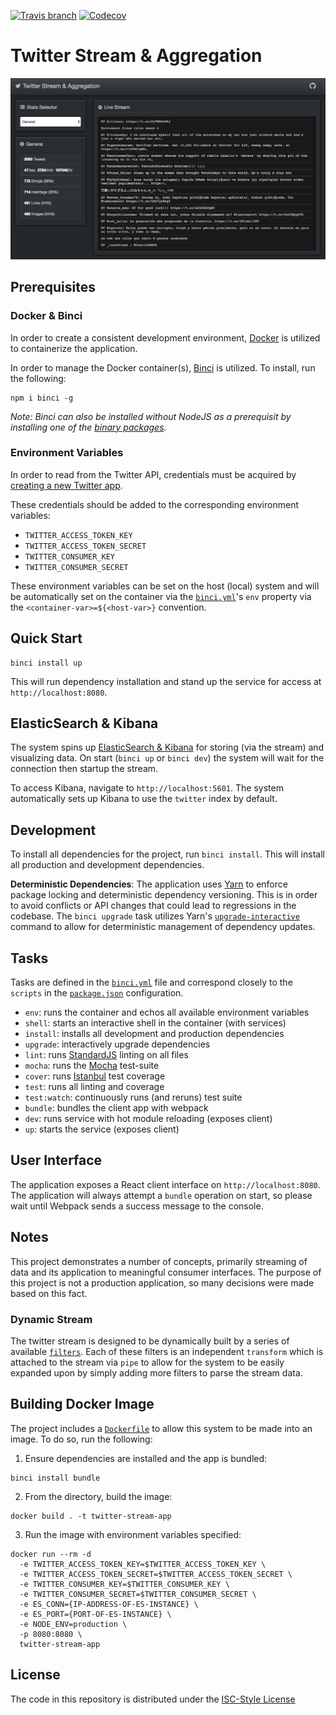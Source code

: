 [![Travis branch](https://img.shields.io/travis/Fluidbyte/twitter-stream-aggregator/master.svg)](https://travis-ci.org/Fluidbyte/twitter-stream-aggregator/)
[![Codecov](https://img.shields.io/codecov/c/github/Fluidbyte/twitter-stream-aggregator.svg)](https://codecov.io/gh/Fluidbyte/twitter-stream-aggregator)

# Twitter Stream & Aggregation

![Screenshot](./screenshot.png)

## Prerequisites

### Docker & Binci

In order to create a consistent development environment, [Docker](https://www.docker.com) is utilized to containerize the application.

In order to manage the Docker container(s), [Binci](https://github.com/binci/binci) is utilized. To install, run the following:

```
npm i binci -g
```

_Note: Binci can also be installed without NodeJS as a prerequisit by installing one of the [binary packages](https://github.com/binci/binci#binaries)._

### Environment Variables

In order to read from the Twitter API, credentials must be acquired by [creating a new Twitter app](https://apps.twitter.com/).

These credentials should be added to the corresponding environment variables:

- `TWITTER_ACCESS_TOKEN_KEY`
- `TWITTER_ACCESS_TOKEN_SECRET`
- `TWITTER_CONSUMER_KEY`
- `TWITTER_CONSUMER_SECRET`

These environment variables can be set on the host (local) system and will be automatically set on the container via the [`binci.yml`](./binci.yml)'s `env` property via the `<container-var>=${<host-var>}` convention.

## Quick Start

```
binci install up
```

This will run dependency installation and stand up the service for access at `http://localhost:8080`.

## ElasticSearch & Kibana

The system spins up [ElasticSearch & Kibana](https://www.elastic.co/) for storing (via the stream) and visualizing data. On start (`binci up` or `binci dev`) the system will wait for the connection then startup the stream.

To access Kibana, navigate to `http://localhost:5601`. The system automatically sets up Kibana to use the `twitter` index by default.

## Development

To install all dependencies for the project, run `binci install`. This will install all production and development dependencies.

**Deterministic Dependencies**: The application uses [Yarn](https://yarnpkg.com/en/) to enforce package locking and deterministic dependency versioning. This is in order to avoid conflicts or API changes that could lead to regressions in the codebase. The `binci upgrade` task utilizes Yarn's [`upgrade-interactive`](https://yarnpkg.com/en/docs/cli/upgrade-interactive) command to allow for deterministic management of dependency updates.

## Tasks

Tasks are defined in the [`binci.yml`](binci.yml) file and correspond closely to the `scripts` in the [`package.json`](package.json) configuration.

- `env`: runs the container and echos all available environment variables
- `shell`: starts an interactive shell in the container (with services)
- `install`: installs all development and production dependencies
- `upgrade`: interactively upgrade dependencies
- `lint`: runs [StandardJS](https://standardjs.com/) linting on all files
- `mocha`: runs the [Mocha](https://mochajs.org/) test-suite
- `cover`: runs [Istanbul](https://istanbul.js.org/) test coverage
- `test`: runs all linting and coverage
- `test:watch`: continuously runs (and reruns) test suite
- `bundle`: bundles the client app with webpack
- `dev`: runs service with hot module reloading (exposes client)
- `up`: starts the service (exposes client)


## User Interface

The application exposes a React client interface on `http://localhost:8080`. The application will always attempt a `bundle` operation on start, so please wait until Webpack sends a success message to the console.

## Notes

This project demonstrates a number of concepts, primarily streaming of data and its application to meaningful consumer interfaces. The purpose of this project is not a production application, so many decisions were made based on this fact.

### Dynamic Stream

The twitter stream is designed to be dynamically built by a series of available [`filters`](./src/lib/pipe/filters). Each of these filters is an independent `transform` which is attached to the stream via `pipe` to allow for the system to be easily expanded upon by simply adding more filters to parse the stream data.

## Building Docker Image

The project includes a [`Dockerfile`](./Dockerfile) to allow this system to be made into an image. To do so, run the following:

1. Ensure dependencies are installed and the app is bundled: 

```
binci install bundle
```

2. From the directory, build the image: 

```
docker build . -t twitter-stream-app
```

3. Run the image with environment variables specified:

```
docker run --rm -d 
  -e TWITTER_ACCESS_TOKEN_KEY=$TWITTER_ACCESS_TOKEN_KEY \
  -e TWITTER_ACCESS_TOKEN_SECRET=$TWITTER_ACCESS_TOKEN_SECRET \
  -e TWITTER_CONSUMER_KEY=$TWITTER_CONSUMER_KEY \
  -e TWITTER_CONSUMER_SECRET=$TWITTER_CONSUMER_SECRET \ 
  -e ES_CONN={IP-ADDRESS-OF-ES-INSTANCE} \
  -e ES_PORT={PORT-OF-ES-INSTANCE} \
  -e NODE_ENV=production \
  -p 8080:8080 \
  twitter-stream-app
```

## License

The code in this repository is distributed under the [ISC-Style License](https://opensource.org/licenses/ISC)
